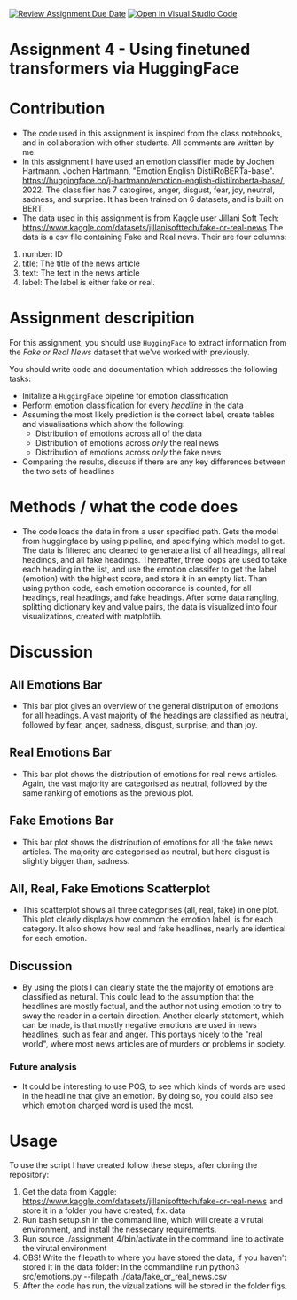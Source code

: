 [![Review Assignment Due Date](https://classroom.github.com/assets/deadline-readme-button-24ddc0f5d75046c5622901739e7c5dd533143b0c8e959d652212380cedb1ea36.svg)](https://classroom.github.com/a/BhnScEmU)
[![Open in Visual Studio Code](https://classroom.github.com/assets/open-in-vscode-718a45dd9cf7e7f842a935f5ebbe5719a5e09af4491e668f4dbf3b35d5cca122.svg)](https://classroom.github.com/online_ide?assignment_repo_id=10838452&assignment_repo_type=AssignmentRepo)

# Assignment 4 - Using finetuned transformers via HuggingFace

# Contribution 

- The code used in this assignment is inspired from the class notebooks, and in collaboration with other students. All comments are written by me. 
- In this assignment I have used an emotion classifier made by Jochen Hartmann. Jochen Hartmann, "Emotion English DistilRoBERTa-base". https://huggingface.co/j-hartmann/emotion-english-distilroberta-base/, 2022. The classifier has 7 catogires, anger, disgust, fear, joy, neutral, sadness, and surprise. It has been trained on 6 datasets, and is built on BERT. 
- The data used in this assignment is from Kaggle user Jillani Soft Tech: https://www.kaggle.com/datasets/jillanisofttech/fake-or-real-news The data is a csv file containing Fake and Real news. Their are four columns:
1. number: ID
2. title: The title of the news article
3. text: The text in the news article
4. label: The label is either fake or real. 

# Assignment descripition 

For this assignment, you should use ```HuggingFace``` to extract information from the *Fake or Real News* dataset that we've worked with previously.

You should write code and documentation which addresses the following tasks:

- Initalize a ```HuggingFace``` pipeline for emotion classification
- Perform emotion classification for every *headline* in the data
- Assuming the most likely prediction is the correct label, create tables and visualisations which show the following:
  - Distribution of emotions across all of the data
  - Distribution of emotions across *only* the real news
  - Distribution of emotions across *only* the fake news
- Comparing the results, discuss if there are any key differences between the two sets of headlines

# Methods / what the code does 

- The code loads the data in from a user specified path. Gets the model from huggingface by using pipeline, and specifying which model to get. The data is filtered and cleaned to generate a list of all headings, all real headings, and all fake headings. Thereafter, three loops are used to take each heading in the list, and use the emotion classifer to get the label (emotion) with the highest score, and store it in an empty list. Than using python code, each emotion occorance is counted, for all headings, real headings, and fake headings. After some data rangling, splitting dictionary key and value pairs, the data is visualized into four visualizations, created with matplotlib.

# Discussion

## All Emotions Bar
- This bar plot gives an overview of the general distripution of emotions for all headings. A vast majority of the headings are classified as neutral, followed by fear, anger, sadness, disgust, surprise, and than joy. 
## Real Emotions Bar
-  This bar plot shows the distripution of emotions for real news articles. Again, the vast majority are categorised as neutral, followed by the same ranking of emotions as the previous plot. 
## Fake Emotions Bar
- This bar plot shows the distripution of emotions for all the fake news articles. The majority are categorised as neutral, but here disgust is slightly bigger than, sadness. 
## All, Real, Fake Emotions Scatterplot
- This scatterplot shows all three categorises (all, real, fake) in one plot. This plot clearly displays how common the emotion label, is for each category. It also shows how real and fake headlines, nearly are identical for each emotion.

## Discussion 
- By using the plots I can clearly state the the majority of emotions are classified as netural. This could lead to the assumption that the headlines are mostly factual, and the author not using emotion to try to sway the reader in a certain direction. Another clearly statement, which can be made, is that mostly negative emotions are used in news headlines, such as fear and anger. This portays nicely to the "real world", where most news articles are of murders or problems in society. 

### Future analysis 
- It could be interesting to use POS, to see which kinds of words are used in the headline that give an emotion. By doing so, you could also see which emotion charged word is used the most.

# Usage

To use the script I have created follow these steps, after cloning the repository:

1. Get the data from Kaggle: https://www.kaggle.com/datasets/jillanisofttech/fake-or-real-news and store it in a folder you have created, f.x. data
2. Run bash setup.sh in the command line, which will create a virutal environment, and install the nessecary requirements. 
3. Run source ./assignment_4/bin/activate  in the command line to activate the virutal environment
4. OBS! Write the filepath to where you have stored the data, if you haven't stored it in the data folder: In the commandline run python3 src/emotions.py --filepath ./data/fake_or_real_news.csv
5. After the code has run, the vizualizations will be stored in the folder figs.
